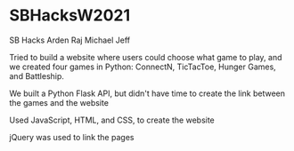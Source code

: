 # SBHacksW2021
SB Hacks Arden Raj Michael Jeff

Tried to build a website where users could choose what game to play, and we created four games in Python: ConnectN, TicTacToe, Hunger Games, and Battleship.

We built a Python Flask API, but didn't have time to create the link between the games and the website

Used JavaScript, HTML, and CSS, to create the website

jQuery was used to link the pages

